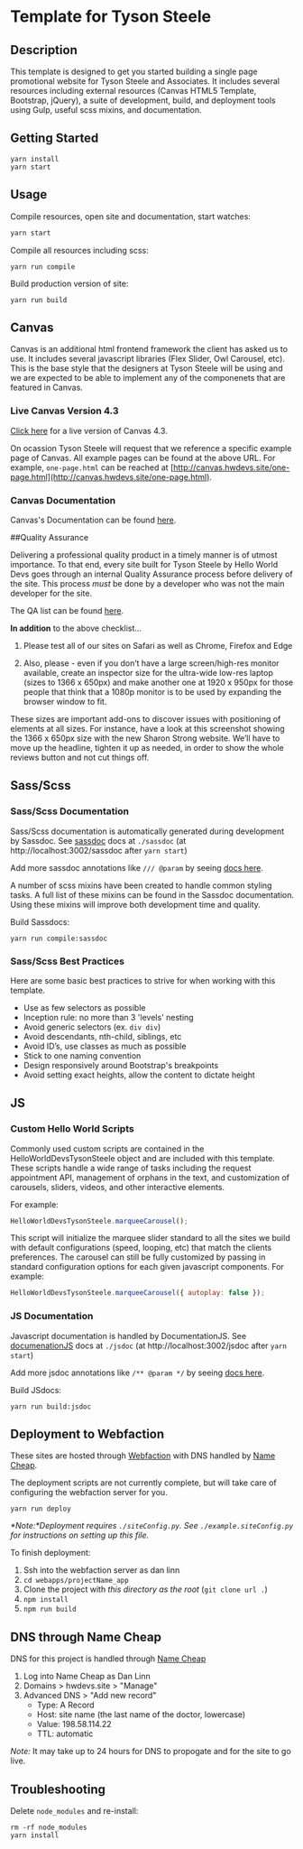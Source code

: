 # Template for Tyson Steele

## Description
This template is designed to get you started building a single page promotional website for Tyson Steele and Associates. It includes several resources including external resources (Canvas HTML5 Template, Bootstrap, jQuery), a suite of development, build, and deployment tools using Gulp, useful scss mixins, and documentation. 

## Getting Started

```
yarn install
yarn start
```

## Usage

Compile resources, open site and documentation, start watches:
```bash
yarn start
```

Compile all resources including scss:
```
yarn run compile
```

Build production version of site:
```
yarn run build
```

## Canvas

Canvas is an additional html frontend framework the client has asked us to use. It includes several javascript libraries (Flex Slider, Owl Carousel, etc). This is the base style that the designers at Tyson Steele will be using and we are expected to be able to implement any of the componenets that are featured in Canvas.

### Live Canvas Version 4.3

[Click here](http://canvas.hwdevs.site/) for a live version of Canvas 4.3.

On ocassion Tyson Steele will request that we reference a specific example page of Canvas. All example pages can be found at the above URL. For example, `one-page.html` can be reached at [http://canvas.hwdevs.site/one-page.html](http://canvas.hwdevs.site/one-page.html).

### Canvas Documentation

Canvas's Documentation can be found [here](http://canvasdocs.hwdevs.site/).

##Quality Assurance

Delivering a professional quality product in a timely manner is of utmost importance. To that end, every site built for Tyson Steele by Hello World Devs goes through an internal Quality Assurance process before delivery of the site. This process *must* be done by a developer who was not the main developer for the site. 

The QA list can be found [here](http://canvasdocs.hwdevs.site/TS-WEB-CHECKLIST-2016.pdf).

**In addition** to the above checklist...

1) Please test all of our sites on Safari as well as Chrome, Firefox and Edge

2) Also, please - even if you don’t have a large screen/high-res monitor available, create an inspector size for the ultra-wide low-res laptop (sizes to 1366 x 650px) and make another one at 1920 x 950px for those people that think that a 1080p monitor is to be used by expanding the browser window to fit.

These sizes are important add-ons to discover issues with positioning of elements at all sizes. For instance, have a look at this screenshot showing the 1366 x 650px size with the new Sharon Strong website. We’ll have to move up the headline, tighten it up as needed, in order to show the whole reviews button and not cut things off.

## Sass/Scss

### Sass/Scss Documentation

Sass/Scss documentation is automatically generated during development by Sassdoc. See [sassdoc](http://sassdoc.com/) docs at `./sassdoc` (at http://localhost:3002/sassdoc after `yarn start`)

Add more sassdoc annotations like `/// @param` by seeing [docs here](http://sassdoc.com/annotations).

A number of scss mixins have been created to handle common styling tasks. A full list of these mixins can be found in the Sassdoc documentation. Using these mixins will improve both development time and quality.

Build Sassdocs:
```
yarn run compile:sassdoc
```

### Sass/Scss Best Practices

Here are some basic best practices to strive for when working with this template.
  - Use as few selectors as possible
  - Inception rule: no more than 3 'levels' nesting
  - Avoid generic selectors (ex. `div div`)
  - Avoid descendants, nth-child, siblings, etc
  - Avoid ID’s, use classes as much as possible
  - Stick to one naming convention
  - Design responsively around Bootstrap's breakpoints
  - Avoid setting exact heights, allow the content to dictate height

## JS 

### Custom Hello World Scripts

Commonly used custom scripts are contained in the HelloWorldDevsTysonSteele object and are included with this template. These scripts handle a wide range of tasks including the request appointment API, management of orphans in the text, and customization of carousels, sliders, videos, and other interactive elements.

For example:
```javascript
HelloWorldDevsTysonSteele.marqueeCarousel();
```
This script will initialize the marquee slider standard to all the sites we build with default configurations (speed, looping, etc) that match the clients preferences.
The carousel can still be fully customized by passing in standard configuration options for each given javascript components. For example:
```javascript
HelloWorldDevsTysonSteele.marqueeCarousel({ autoplay: false });
```

### JS Documentation

Javascript documentation is handled by DocumentationJS. See [documenationJS](http://documentation.js.org/) docs at `./jsdoc` (at http://localhost:3002/jsdoc after `yarn start`)

Add more jsdoc annotations like `/** @param */` by seeing [docs here](https://github.com/documentationjs/documentation/blob/master/docs/GETTING_STARTED.md).

Build JSdocs:
```
yarn run build:jsdoc
```

## Deployment to Webfaction

These sites are hosted through [Webfaction](https://www.webfaction.com/) with DNS handled by [Name Cheap](https://www.namecheap.com/).

The deployment scripts are not currently complete, but will take care of configuring the webfaction server for you.
```
yarn run deploy
```
_*Note:*Deployment requires `./siteConfig.py`. See `./example.siteConfig.py` for instructions on setting up this file._

To finish deployment:
1. Ssh into the webfaction server as dan linn
2. `cd webapps/projectName_app`
3. Clone the project with *this directory as the root* (`git clone url .`) 
4. `npm install`
5. `npm run build`

## DNS through Name Cheap

DNS for this project is handled through [Name Cheap](https://www.namecheap.com/)

1. Log into Name Cheap as Dan Linn
2. Domains > hwdevs.site > "Manage"
3. Advanced DNS > "Add new record"
	- Type: A Record
	- Host: site name (the last name of the doctor, lowercase)
	- Value: 198.58.114.22
	- TTL: automatic

*Note:* It may take up to 24 hours for DNS to propogate and for the site to go live.

## Troubleshooting

Delete `node_modules` and re-install:
```
rm -rf node_modules
yarn install
```
